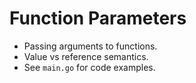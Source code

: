 # Function Parameters

- Passing arguments to functions.
- Value vs reference semantics.
- See `main.go` for code examples.
